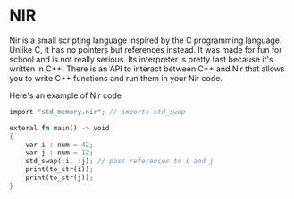 # NIR

Nir is a small scripting language inspired by the C programming language.
Unlike C, it has no pointers but references instead. It was made for fun for school and is not really serious.
Its interpreter is pretty fast because it's written in C++.
There is an API to interact between C++ and Nir that allows you to write C++ functions and run them in your Nir code.

Here's an example of Nir code

``` Rust
import "std_memory.nir"; // imports std_swap

exteral fn main() -> void
{
    var i : num = 42;
    var j : num = 12;
    std_swap(:i, :j); // pass references to i and j
    print(to_str(i));
    print(to_str(j));
}
```
